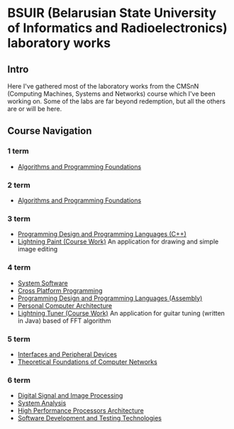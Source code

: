 ﻿# BSUIR (Belarusian State University of Informatics and Radioelectronics) laboratory works

## Intro
Here I've gathered most of the laboratory works from the CMSnN (Computing Machines, Systems and Networks) course which I've been working on. Some of the labs are far beyond redemption, but all the others are or will be here.

## Course Navigation

### 1 term

* [Algorithms and Programming Foundations](https://github.com/NasterVill/BSUIR_Labs/tree/master/1%20term/Algorithms-and-Programming-Foundations)

### 2 term

* [Algorithms and Programming Foundations](https://github.com/NasterVill/BSUIR_Labs/tree/master/2%20term/Algorithms-and-Programming-Foundations)

### 3 term
* [Programming Design and Programming Languages (C++)](https://github.com/NasterVill/BSUIR_Labs/tree/master/3%20term/Programming-Design-and-Programming-Languages-C%2B%2B)
* [Lightning Paint (Course Work)](https://github.com/NasterVill/BSUIR_Labs/tree/master/CourseWorks/LightningPaint)
An application for drawing and simple image editing

### 4 term
* [System Software](https://github.com/NasterVill/BSUIR_Labs/tree/master/4%20term/System_Software_-SPO-)
* [Cross Platform Programming](https://github.com/NasterVill/BSUIR_Labs/tree/master/4%20term/Cross_Platform_Programming-Course)
* [Programming Design and Programming Languages (Assembly)](https://github.com/NasterVill/BSUIR_Labs/tree/master/4%20term/Programming-Design-and-Programming-Languages-Assembly)
* [Personal Computer Architecture](https://github.com/NasterVill/BSUIR_Labs/tree/master/4%20term/Personal-Computer-Architecture)
* [Lightning Tuner (Course Work)](https://github.com/NasterVill/BSUIR_Labs/tree/master/CourseWorks/LightningTuner)
An application for guitar tuning (written in Java) based of FFT algorithm

### 5 term

* [Interfaces and Peripheral Devices](https://github.com/NasterVill/BSUIR_Labs/tree/master/5%20term/Interfaces-and-Peripheral-Devices-IPD-)
* [Theoretical Foundations of Computer Networks](https://github.com/NasterVill/BSUIR_Labs/tree/master/5%20term/Theoretical-Foundations-of-Computer-Networks-TFoCN)

### 6 term

* [Digital Signal and Image Processing](https://github.com/NasterVill/BSUIR_Labs/tree/master/6%20term/DSIP-Digital-Signal-and-Image-Processing-)
* [System Analysis](https://github.com/NasterVill/BSUIR_Labs/tree/master/6%20term/SA%20(System-Analysis))
* [High Performance Processors Architecture](https://github.com/NasterVill/BSUIR_Labs/tree/master/6%20term/HPPA-High-Performance-Processors-Architecture)
* [Software Development and Testing Technologies](https://github.com/NasterVill/BSUIR_Labs/tree/master/6%20term/GoParty%20(Software-Development-and-Testing-Technologies))